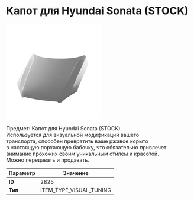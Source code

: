 # Капот для Hyundai Sonata (STOCK)

![Item Image](../img/2825.webp?raw=true)

Предмет: Капот для Hyundai Sonata (STOCK)<br>Используется для визуальной модификаций вашего<br>транспорта, способен превратить ваше ржавое корыто<br>в настоящую порхающую бабочку, что обязательно привлечет<br>внимание прохожих своим уникальным стилем и красотой.<br>Можно передавать и продавать.


| Параметр | Значение |
|----------|----------|
| **ID** | 2825 |
| **Тип** | ITEM_TYPE_VISUAL_TUNING |

